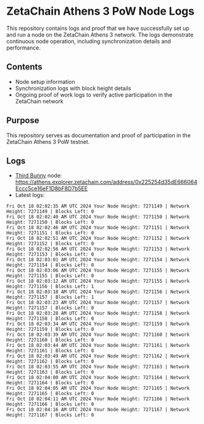 # ZetaChain Athens 3 PoW Node Logs
This repository contains logs and proof that we have successfully set up and run a node on the ZetaChain Athens 3 network. The logs demonstrate continuous node operation, including synchronization details and performance.

## Contents
- Node setup information
- Synchronization logs with block height details
- Ongoing proof of work logs to verify active participation in the ZetaChain network

## Purpose
This repository serves as documentation and proof of participation in the ZetaChain Athens 3 PoW testnet.

## Logs

- [Third Bunny](https://thirdbunny.xyz/) node: https://athens.explorer.zetachain.com/address/0x225254d35dE666064Eccc5ce16eF1D8bF8D7b5EE
- Latest logs:
```
Fri Oct 18 02:02:35 AM UTC 2024 Your Node Height: 7271149 | Network Height: 7271149 | Blocks Left: 0
Fri Oct 18 02:02:40 AM UTC 2024 Your Node Height: 7271150 | Network Height: 7271150 | Blocks Left: 0
Fri Oct 18 02:02:46 AM UTC 2024 Your Node Height: 7271151 | Network Height: 7271151 | Blocks Left: 0
Fri Oct 18 02:02:51 AM UTC 2024 Your Node Height: 7271152 | Network Height: 7271152 | Blocks Left: 0
Fri Oct 18 02:02:56 AM UTC 2024 Your Node Height: 7271153 | Network Height: 7271153 | Blocks Left: 0
Fri Oct 18 02:03:01 AM UTC 2024 Your Node Height: 7271154 | Network Height: 7271154 | Blocks Left: 0
Fri Oct 18 02:03:06 AM UTC 2024 Your Node Height: 7271155 | Network Height: 7271155 | Blocks Left: 0
Fri Oct 18 02:03:12 AM UTC 2024 Your Node Height: 7271155 | Network Height: 7271156 | Blocks Left: 1
Fri Oct 18 02:03:18 AM UTC 2024 Your Node Height: 7271156 | Network Height: 7271157 | Blocks Left: 1
Fri Oct 18 02:03:23 AM UTC 2024 Your Node Height: 7271157 | Network Height: 7271157 | Blocks Left: 0
Fri Oct 18 02:03:28 AM UTC 2024 Your Node Height: 7271158 | Network Height: 7271158 | Blocks Left: 0
Fri Oct 18 02:03:34 AM UTC 2024 Your Node Height: 7271159 | Network Height: 7271159 | Blocks Left: 0
Fri Oct 18 02:03:39 AM UTC 2024 Your Node Height: 7271160 | Network Height: 7271160 | Blocks Left: 0
Fri Oct 18 02:03:44 AM UTC 2024 Your Node Height: 7271161 | Network Height: 7271161 | Blocks Left: 0
Fri Oct 18 02:03:49 AM UTC 2024 Your Node Height: 7271162 | Network Height: 7271162 | Blocks Left: 0
Fri Oct 18 02:03:55 AM UTC 2024 Your Node Height: 7271163 | Network Height: 7271163 | Blocks Left: 0
Fri Oct 18 02:04:00 AM UTC 2024 Your Node Height: 7271164 | Network Height: 7271164 | Blocks Left: 0
Fri Oct 18 02:04:05 AM UTC 2024 Your Node Height: 7271165 | Network Height: 7271165 | Blocks Left: 0
Fri Oct 18 02:04:11 AM UTC 2024 Your Node Height: 7271166 | Network Height: 7271166 | Blocks Left: 0
Fri Oct 18 02:04:16 AM UTC 2024 Your Node Height: 7271167 | Network Height: 7271167 | Blocks Left: 0
```
